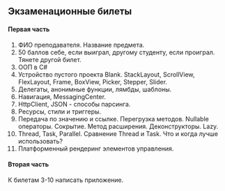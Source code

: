 ## Экзаменационные билеты

#### Первая часть

1. ФИО преподавателя. Название предмета.
2. 50 баллов себе, если выиграл, другому студенту, если проиграл. Тянете другой билет.
3. ООП в C#
4. Устройство пустого проекта Blank. StackLayout, ScrollView, FlexLayout, Frame, BoxView, Picker, Stepper, Slider.
5. Делегаты, анонимные функции, лямбды, шаблоны.
6. Навигация, MessagingCenter.
7. HttpClient, JSON - способы парсинга.
8. Ресурсы, стили и триггеры.
9. Передача по значению и ссылке. Перегрузка методов. Nullable операторы. Сокрытие. Метод расширения. Деконструкторы. Lazy.
10. Thread, Task, Parallel. Сравнение Thread и Task. Что и когда лучше использовать?
11. Платформенный рендеринг элементов управления.

#### Вторая часть

К билетам 3-10 написать приложение.
